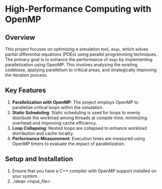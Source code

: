 # High-Performance Computing with OpenMP

## Overview

This project focuses on optimizing a simulation tool, `deqn`, which solves partial differential equations (PDEs) using parallel programming techniques. The primary goal is to enhance the performance of `deqn` by implementing parallelization using OpenMP. This involves analyzing the existing codebase, applying parallelism to critical areas, and strategically improving the iteration process.

## Key Features

1. **Parallelization with OpenMP**: The project employs OpenMP to parallelize critical loops within the simulation.
2. **Static Scheduling**: Static scheduling is used for loops to evenly distribute the workload among threads at compile-time, minimizing overhead and improving cache efficiency.
3. **Loop Collapsing**: Nested loops are collapsed to enhance workload distribution and cache locality.
4. **Performance Measurement**: Execution times are measured using OpenMP timers to evaluate the impact of parallelization.

## Setup and Installation

1. Ensure that you have a C++ compiler with OpenMP support installed on your system.
2. ./deqn <input_file>
